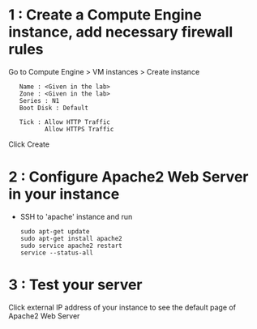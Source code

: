 # 1 : Create a Compute Engine instance, add necessary firewall rules

Go to Compute Engine > VM instances > Create instance

```
   Name : <Given in the lab>
   Zone : <Given in the lab>
   Series : N1
   Boot Disk : Default

   Tick : Allow HTTP Traffic
          Allow HTTPS Traffic
```

Click Create

# 2 : Configure Apache2 Web Server in your instance

-   SSH to 'apache' instance and run
    
    ```
    sudo apt-get update
    sudo apt-get install apache2 
    sudo service apache2 restart
    service --status-all    
    ```

# 3 : Test your server

Click external IP address of your instance to see the default page of Apache2 Web Server